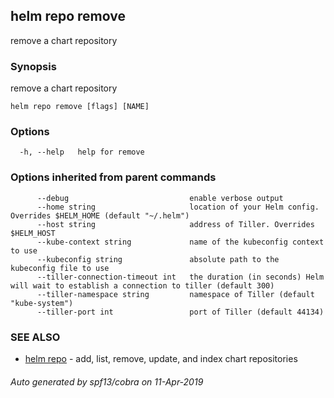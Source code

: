 ## helm repo remove

remove a chart repository

### Synopsis

remove a chart repository

```
helm repo remove [flags] [NAME]
```

### Options

```
  -h, --help   help for remove
```

### Options inherited from parent commands

```
      --debug                           enable verbose output
      --home string                     location of your Helm config. Overrides $HELM_HOME (default "~/.helm")
      --host string                     address of Tiller. Overrides $HELM_HOST
      --kube-context string             name of the kubeconfig context to use
      --kubeconfig string               absolute path to the kubeconfig file to use
      --tiller-connection-timeout int   the duration (in seconds) Helm will wait to establish a connection to tiller (default 300)
      --tiller-namespace string         namespace of Tiller (default "kube-system")
      --tiller-port int                 port of Tiller (default 44134)
```

### SEE ALSO

* [helm repo](helm_repo.md)	 - add, list, remove, update, and index chart repositories

###### Auto generated by spf13/cobra on 11-Apr-2019
